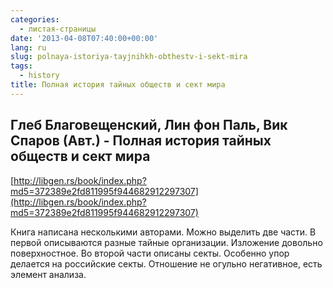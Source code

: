 ```yaml
---
categories:
  - листая-страницы
date: '2013-04-08T07:40:00+00:00'
lang: ru
slug: polnaya-istoriya-tayjnihkh-obthestv-i-sekt-mira
tags:
  - history
title: Полная история тайных обществ и сект мира
---
```



## Глеб Благовещенский, Лин фон Паль, Вик Спаров (Авт.) - Полная история тайных обществ и сект мира

[http://libgen.rs/book/index.php?md5=372389e2fd811995f944682912297307](http://libgen.rs/book/index.php?md5=372389e2fd811995f944682912297307)  

Книга написана несколькими авторами. Можно выделить две части. В первой описываются разные тайные организации. Изложение довольно поверхностное. Во второй части описаны секты. Особенно упор делается на российские секты. Отношение не огульно негативное, есть элемент анализа.  
